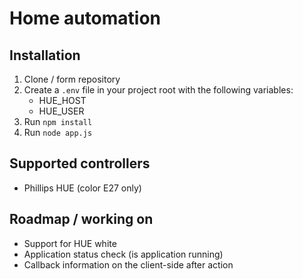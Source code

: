 # Home automation

## Installation

1. Clone / form repository
2. Create a `.env` file in your project root with the following variables:
    - HUE_HOST
    - HUE_USER
3. Run `npm install`
4. Run `node app.js`

## Supported controllers

* Phillips HUE (color E27 only)

## Roadmap / working on

* Support for HUE white
* Application status check (is application running)
* Callback information on the client-side after action
